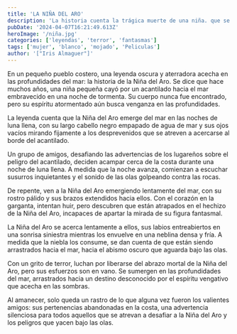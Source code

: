 ```yaml
---
title: 'LA NIÑA DEL ARO'
description: 'La historia cuenta la trágica muerte de una niña. que se ahogó en un pozo. y regresa como un espíritu vengativo. Según la leyenda, la niña aparece como una figura pálida y desaliñada, con el pelo largo y negro que le cubre la cara'
pubDate: '2024-04-07T16:21:49.613Z'
heroImage: '/niña.jpg'
categories: ['leyendas', 'terror', 'fantasmas']
tags: ['mujer', 'blanco', 'mojado', 'Peliculas']
author: '["Iris Almaguer"]'
---
```


En un pequeño pueblo costero, una leyenda oscura y aterradora acecha en las profundidades del mar: la historia de la Niña del Aro. Se dice que hace muchos años, una niña pequeña cayó por un acantilado hacia el mar embravecido en una noche de tormenta. Su cuerpo nunca fue encontrado, pero su espíritu atormentado aún busca venganza en las profundidades.

La leyenda cuenta que la Niña del Aro emerge del mar en las noches de luna llena, con su largo cabello negro empapado de agua de mar y sus ojos vacíos mirando fijamente a los desprevenidos que se atreven a acercarse al borde del acantilado.

Un grupo de amigos, desafiando las advertencias de los lugareños sobre el peligro del acantilado, deciden acampar cerca de la costa durante una noche de luna llena. A medida que la noche avanza, comienzan a escuchar susurros inquietantes y el sonido de las olas golpeando contra las rocas.

De repente, ven a la Niña del Aro emergiendo lentamente del mar, con su rostro pálido y sus brazos extendidos hacia ellos. Con el corazón en la garganta, intentan huir, pero descubren que están atrapados en el hechizo de la Niña del Aro, incapaces de apartar la mirada de su figura fantasmal.

La Niña del Aro se acerca lentamente a ellos, sus labios entreabiertos en una sonrisa siniestra mientras los envuelve en una neblina densa y fría. A medida que la niebla los consume, se dan cuenta de que están siendo arrastrados hacia el mar, hacia el abismo oscuro que aguarda bajo las olas.

Con un grito de terror, luchan por liberarse del abrazo mortal de la Niña del Aro, pero sus esfuerzos son en vano. Se sumergen en las profundidades del mar, arrastrados hacia un destino desconocido por el espíritu vengativo que acecha en las sombras.

Al amanecer, solo queda un rastro de lo que alguna vez fueron los valientes amigos: sus pertenencias abandonadas en la costa, una advertencia silenciosa para todos aquellos que se atrevan a desafiar a la Niña del Aro y los peligros que yacen bajo las olas.